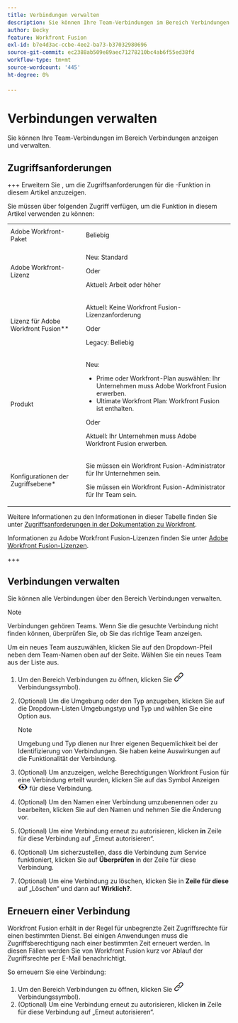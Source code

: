 ```yaml
---
title: Verbindungen verwalten
description: Sie können Ihre Team-Verbindungen im Bereich Verbindungen anzeigen und verwalten.
author: Becky
feature: Workfront Fusion
exl-id: b7e4d3ac-ccbe-4ee2-ba73-b37032980696
source-git-commit: ec2388ab509e89aec71278210bc4ab6f55ed38fd
workflow-type: tm+mt
source-wordcount: '445'
ht-degree: 0%

---
```


# Verbindungen verwalten

Sie können Ihre Team-Verbindungen im Bereich Verbindungen anzeigen und verwalten.

## Zugriffsanforderungen

+++ Erweitern Sie , um die Zugriffsanforderungen für die -Funktion in diesem Artikel anzuzeigen.

Sie müssen über folgenden Zugriff verfügen, um die Funktion in diesem Artikel verwenden zu können:

<table style="table-layout:auto">
 <col> 
 <col> 
 <tbody> 
  <tr> 
   <td role="rowheader">Adobe Workfront-Paket 
   <td> <p>Beliebig</p> </td> 
  </tr> 
  <tr data-mc-conditions=""> 
   <td role="rowheader">Adobe Workfront-Lizenz</td> 
   <td> <p>Neu: Standard</p><p>Oder</p><p>Aktuell: Arbeit oder höher</p> </td> 
  </tr> 
  <tr> 
   <td role="rowheader">Lizenz für Adobe Workfront Fusion**</td> 
   <td>
   <p>Aktuell: Keine Workfront Fusion-Lizenzanforderung</p>
   <p>Oder</p>
   <p>Legacy: Beliebig </p>
   </td> 
  </tr> 
  <tr> 
   <td role="rowheader">Produkt</td> 
   <td>
   <p>Neu:</p> <ul><li>Prime oder Workfront-Plan auswählen: Ihr Unternehmen muss Adobe Workfront Fusion erwerben.</li><li>Ultimate Workfront Plan: Workfront Fusion ist enthalten.</li></ul>
   <p>Oder</p>
   <p>Aktuell: Ihr Unternehmen muss Adobe Workfront Fusion erwerben.</p>
   </td> 
  </tr>
  <tr data-mc-conditions=""> 
   <td role="rowheader">Konfigurationen der Zugriffsebene*</td> 
   <td> 
     <p>Sie müssen ein Workfront Fusion-Administrator für Ihr Unternehmen sein.</p>
     <p>Sie müssen ein Workfront Fusion-Administrator für Ihr Team sein.</p>
   </td> 
  </tr> 
   </td> 
  </tr> 
 </tbody> 
</table>

Weitere Informationen zu den Informationen in dieser Tabelle finden Sie unter [Zugriffsanforderungen in der Dokumentation zu Workfront](/help/workfront-fusion/references/licenses-and-roles/access-level-requirements-in-documentation.md).

Informationen zu Adobe Workfront Fusion-Lizenzen finden Sie unter [Adobe Workfront Fusion-Lizenzen](/help/workfront-fusion/set-up-and-manage-workfront-fusion/licensing-operations-overview/license-automation-vs-integration.md).

+++

## Verbindungen verwalten

Sie können alle Verbindungen über den Bereich Verbindungen verwalten.

>[!NOTE]
>
>Verbindungen gehören Teams. Wenn Sie die gesuchte Verbindung nicht finden können, überprüfen Sie, ob Sie das richtige Team anzeigen.
>
>Um ein neues Team auszuwählen, klicken Sie auf den Dropdown-Pfeil neben dem Team-Namen oben auf der Seite. Wählen Sie ein neues Team aus der Liste aus.

1. Um den Bereich Verbindungen zu öffnen, klicken Sie ![ der linken Navigationsleiste auf Verbindungen ](assets/connections-icon.png)Verbindungssymbol).
1. (Optional) Um die Umgebung oder den Typ anzugeben, klicken Sie auf die Dropdown-Listen Umgebungstyp und Typ und wählen Sie eine Option aus.

   >[!NOTE]
   >
   >Umgebung und Typ dienen nur Ihrer eigenen Bequemlichkeit bei der Identifizierung von Verbindungen. Sie haben keine Auswirkungen auf die Funktionalität der Verbindung.

1. (Optional) Um anzuzeigen, welche Berechtigungen Workfront Fusion für eine Verbindung erteilt wurden, klicken Sie auf das Symbol Anzeigen ![Verbindungsberechtigungen anzeigen](assets/view-connection-permissions.png) für diese Verbindung.
1. (Optional) Um den Namen einer Verbindung umzubenennen oder zu bearbeiten, klicken Sie auf den Namen und nehmen Sie die Änderung vor.
1. (Optional) Um eine Verbindung erneut zu autorisieren, klicken **in** Zeile für diese Verbindung auf „Erneut autorisieren“.
1. (Optional) Um sicherzustellen, dass die Verbindung zum Service funktioniert, klicken Sie auf **Überprüfen** in der Zeile für diese Verbindung.
1. (Optional) Um eine Verbindung zu löschen, klicken Sie in **Zeile für diese** auf „Löschen“ und dann auf **Wirklich?**.

## Erneuern einer Verbindung

Workfront Fusion erhält in der Regel für unbegrenzte Zeit Zugriffsrechte für einen bestimmten Dienst. Bei einigen Anwendungen muss die Zugriffsberechtigung nach einer bestimmten Zeit erneuert werden. In diesen Fällen werden Sie von Workfront Fusion kurz vor Ablauf der Zugriffsrechte per E-Mail benachrichtigt.

So erneuern Sie eine Verbindung:

1. Um den Bereich Verbindungen zu öffnen, klicken Sie ![ der linken Navigationsleiste auf Verbindungen ](assets/connections-icon.png)Verbindungssymbol).
1. (Optional) Um eine Verbindung erneut zu autorisieren, klicken **in** Zeile für diese Verbindung auf „Erneut autorisieren“.
